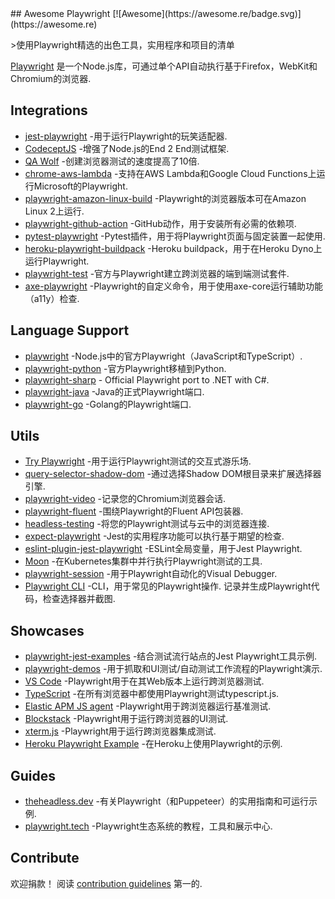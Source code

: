 <div class="github-widget" data-repo="mxschmitt/awesome-playwright"></div>
<script async src="https://pagead2.googlesyndication.com/pagead/js/adsbygoogle.js"></script><ins class="adsbygoogle" style="display:block" data-ad-client="ca-pub-6890694312814945" data-ad-slot="5473692530" data-ad-format="auto"  data-full-width-responsive="true"></ins><script>(adsbygoogle = window.adsbygoogle || []).push({});</script>
## Awesome Playwright [![Awesome](https://awesome.re/badge.svg)](https://awesome.re)

&gt;使用Playwright精选的出色工具，实用程序和项目的清单

[Playwright](https://github.com/microsoft/playwright) 是一个Node.js库，可通过单个API自动执行基于Firefox，WebKit和Chromium的浏览器.



## Integrations

- [jest-playwright](https://github.com/playwright-community/jest-playwright/) -用于运行Playwright的玩笑适配器.
- [CodeceptJS](https://github.com/Codeception/CodeceptJS) -增强了Node.js的End 2 End测试框架.
- [QA Wolf](https://github.com/qawolf/qawolf) -创建浏览器测试的速度提高了10倍.
- [chrome-aws-lambda](https://github.com/alixaxel/chrome-aws-lambda#usage-with-playwright) -支持在AWS Lambda和Google Cloud Functions上运行Microsoft的Playwright.
- [playwright-amazon-linux-build](https://github.com/help-14/playwright-amazon-linux-build) -Playwright的浏览器版本可在Amazon Linux 2上运行.
- [playwright-github-action](https://github.com/microsoft/playwright-github-action) -GitHub动作，用于安装所有必需的依赖项.
- [pytest-playwright](https://github.com/mxschmitt/pytest-playwright/) -Pytest插件，用于将Playwright页面与固定装置一起使用.
- [heroku-playwright-buildpack](https://github.com/mxschmitt/heroku-playwright-buildpack) -Heroku buildpack，用于在Heroku Dyno上运行Playwright.
- [playwright-test](https://github.com/microsoft/playwright-test) -官方与Playwright建立跨浏览器的端到端测试套件.
- [axe-playwright](https://github.com/abhinaba-ghosh/axe-playwright) -Playwright的自定义命令，用于使用axe-core运行辅助功能（a11y）检查.

## Language Support

- [playwright](https://git.io/JT2bj) -Node.js中的官方Playwright（JavaScript和TypeScript）.
- [playwright-python](https://github.com/microsoft/playwright-python) -官方Playwright移植到Python.
- [playwright-sharp](https://github.com/microsoft/playwright-sharp) - Official Playwright port to .NET with C#.
- [playwright-java](https://github.com/microsoft/playwright-java) -Java的正式Playwright端口.
- [playwright-go](https://github.com/mxschmitt/playwright-go) -Golang的Playwright端口.

## Utils

- [Try Playwright](https://try.playwright.tech) -用于运行Playwright测试的交互式游乐场.
- [query-selector-shadow-dom](https://github.com/Georgegriff/query-selector-shadow-dom) -通过选择Shadow DOM根目录来扩展选择器引擎.
- [playwright-video](https://github.com/qawolf/playwright-video) -记录您的Chromium浏览器会话.
- [playwright-fluent](https://github.com/hdorgeval/playwright-fluent) -围绕Playwright的Fluent API包装器.
- [headless-testing](https://headlesstesting.com) -将您的Playwright测试与云中的浏览器连接.
- [expect-playwright](https://github.com/playwright-community/expect-playwright) -Jest的实用程序功能可以执行基于期望的检查.
- [eslint-plugin-jest-playwright](https://github.com/playwright-community/eslint-plugin-jest-playwright) -ESLint全局变量，用于Jest Playwright.
- [Moon](https://github.com/aerokube/moon) -在Kubernetes集群中并行执行Playwright测试的工具.
- [playwright-session](https://github.com/domderen/playwright-session) -用于Playwright自动化的Visual Debugger.
- [Playwright CLI](https://github.com/microsoft/playwright-cli)  -CLI，用于常见的Playwright操作. 记录并生成Playwright代码，检查选择器并截图.

## Showcases

- [playwright-jest-examples](https://github.com/playwright-community/playwright-jest-examples) -结合测试流行站点的Jest Playwright工具示例.
- [playwright-demos](https://github.com/nmanikiran/playwright-demos) -用于抓取和UI测试/自动测试工作流程的Playwright演示.
- [VS Code](https://github.com/microsoft/vscode) -Playwright用于在其Web版本上运行跨浏览器测试.
- [TypeScript](https://github.com/microsoft/TypeScript) -在所有浏览器中都使用Playwright测试typescript.js.
- [Elastic APM JS agent](https://github.com/elastic/apm-agent-rum-js) -Playwright用于跨浏览器运行基准测试.
- [Blockstack](https://github.com/blockstack/ux) -Playwright用于运行跨浏览器的UI测试.
- [xterm.js](https://github.com/xtermjs/xterm.js) -Playwright用于运行跨浏览器集成测试.
- [Heroku Playwright Example](https://github.com/mxschmitt/heroku-playwright-example) -在Heroku上使用Playwright的示例.

## Guides

- [theheadless.dev](https://theheadless.dev) -有关Playwright（和Puppeteer）的实用指南和可运行示例.
- [playwright.tech](https://playwright.tech) -Playwright生态系统的教程，工具和展示中心.

## Contribute

欢迎捐款！ 阅读 [contribution guidelines](https://github.com/mxschmitt/awesome-playwright/blob/master/CONTRIBUTING.md) 第一的.
